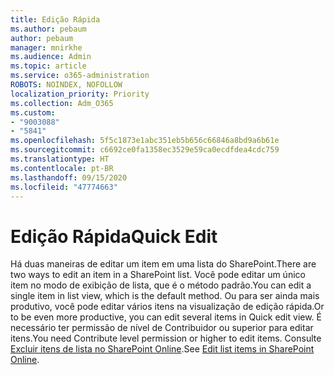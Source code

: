 ```yaml
---
title: Edição Rápida
ms.author: pebaum
author: pebaum
manager: mnirkhe
ms.audience: Admin
ms.topic: article
ms.service: o365-administration
ROBOTS: NOINDEX, NOFOLLOW
localization_priority: Priority
ms.collection: Adm_O365
ms.custom:
- "9003088"
- "5841"
ms.openlocfilehash: 5f5c1873e1abc351eb5b656c66846a8bd9a6b61e
ms.sourcegitcommit: c6692ce0fa1358ec3529e59ca0ecdfdea4cdc759
ms.translationtype: HT
ms.contentlocale: pt-BR
ms.lasthandoff: 09/15/2020
ms.locfileid: "47774663"
---
```

# <a name="quick-edit"></a><span data-ttu-id="0c1ad-102">Edição Rápida</span><span class="sxs-lookup"><span data-stu-id="0c1ad-102">Quick Edit</span></span>

<span data-ttu-id="0c1ad-103">Há duas maneiras de editar um item em uma lista do SharePoint.</span><span class="sxs-lookup"><span data-stu-id="0c1ad-103">There are two ways to edit an item in a SharePoint list.</span></span> <span data-ttu-id="0c1ad-104">Você pode editar um único item no modo de exibição de lista, que é o método padrão.</span><span class="sxs-lookup"><span data-stu-id="0c1ad-104">You can edit a single item in list view, which is the default method.</span></span> <span data-ttu-id="0c1ad-105">Ou para ser ainda mais produtivo, você pode editar vários itens na visualização de edição rápida.</span><span class="sxs-lookup"><span data-stu-id="0c1ad-105">Or to be even more productive, you can edit several items in Quick edit view.</span></span> <span data-ttu-id="0c1ad-106">É necessário ter permissão de nível de Contribuidor ou superior para editar itens.</span><span class="sxs-lookup"><span data-stu-id="0c1ad-106">You need Contribute level permission or higher to edit items.</span></span> <span data-ttu-id="0c1ad-107">Consulte [Excluir itens de lista no SharePoint Online](https://support.microsoft.com/office/dac1a1c3-a80b-4082-ba57-715cf613d0f7).</span><span class="sxs-lookup"><span data-stu-id="0c1ad-107">See [Edit list items in SharePoint Online](https://support.microsoft.com/office/dac1a1c3-a80b-4082-ba57-715cf613d0f7).</span></span>
